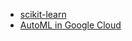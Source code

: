 - [scikit-learn](https://scikit-learn.org/stable/)
- [AutoML in Google Cloud](https://cloud.google.com/automl?hl=en)